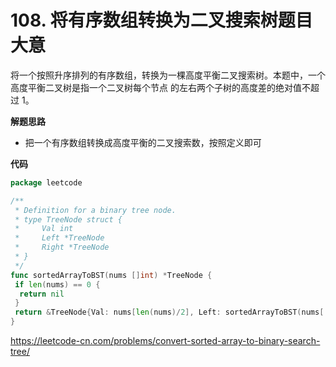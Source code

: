 # 108. 将有序数组转换为二叉搜索树**题目大意**  

将一个按照升序排列的有序数组，转换为一棵高度平衡二叉搜索树。本题中，一个高度平衡二叉树是指一个二叉树每个节点 的左右两个子树的高度差的绝对值不超过 1。

**解题思路**  

- 把一个有序数组转换成高度平衡的二叉搜索数，按照定义即可

**代码**  

```go
package leetcode

/**
 * Definition for a binary tree node.
 * type TreeNode struct {
 *     Val int
 *     Left *TreeNode
 *     Right *TreeNode
 * }
 */
func sortedArrayToBST(nums []int) *TreeNode {
 if len(nums) == 0 {
  return nil
 }
 return &TreeNode{Val: nums[len(nums)/2], Left: sortedArrayToBST(nums[:len(nums)/2]), Right: sortedArrayToBST(nums[len(nums)/2+1:])}
}
```

https://leetcode-cn.com/problems/convert-sorted-array-to-binary-search-tree/